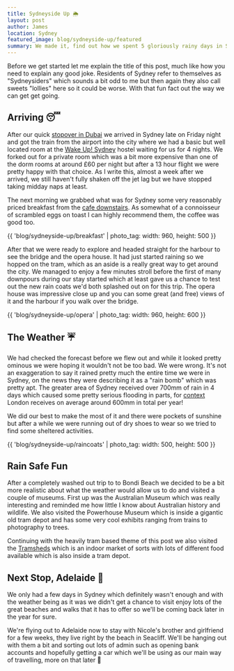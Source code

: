 ```yaml
---
title: Sydneyside Up 🌦
layout: post
author: James
location: Sydney
featured_image: blog/sydneyside-up/featured
summary: We made it, find out how we spent 5 gloriously rainy days in Sydney.
---
```


Before we get started let me explain the title of this post, much like how you need to explain any good joke. Residents of Sydney refer to themselves as "Sydneysiders" which sounds a bit odd to me but then again they also call sweets "lollies" here so it could be worse. With that fun fact out the way we can get get going.

## Arriving 😴

After our quick [stopover in Dubai](/blog/laters-london-hi-dubai) we arrived in Sydney late on Friday night and got the train from the airport into the city where we had a basic but well located room at the [Wake Up! Sydney](https://wakeup.com.au/sydney/) hostel waiting for us for 4 nights. We forked out for a private room which was a bit more expensive  than one of the dorm rooms at around £60 per night but after a 13 hour flight we were pretty happy with that choice. As I write this, almost a week after we arrived, we still haven't fully shaken off the jet lag but we have stopped taking midday naps at least.

The next morning we grabbed what was for Sydney some very reasonably priced breakfast from the [cafe downstairs](https://royscafe.com.au). As somewhat of a connoisseur of scrambled eggs on toast I can highly recommend them, the coffee was good too.

{{ 'blog/sydneyside-up/breakfast' | photo_tag: width: 960, height: 500 }}

After that we were ready to explore and headed straight for the harbour to see the bridge and the opera house. It had just started raining so we hopped on the tram, which as an aside is a really great way to get around the city. We managed to enjoy a few minutes stroll before the first of many downpours during our stay started which at least gave us a chance to test out the new rain coats we'd both splashed out on for this trip. The opera house was impressive close up and you can some great (and free) views of it and the harbour if you walk over the bridge.

{{ 'blog/sydneyside-up/opera' | photo_tag: width: 960, height: 600 }}

## The Weather ☔️

We had checked the forecast before we flew out and while it looked pretty ominous we were hoping it wouldn't not be too bad. We were wrong. It's not an exaggeration to say it rained pretty much the entire time we were in Sydney, on the news they were describing it as a "rain bomb" which was pretty apt. The greater area of Sydney received over 700mm of rain in 4 days which caused some pretty serious flooding in parts, for [context](https://pbs.twimg.com/media/FW2lMwKXwAEcjQ-?format=jpg) London receives on average around 600mm in total per year!

We did our best to make the most of it and there were pockets of sunshine but after a while we were running out of dry shoes to wear so we tried to find some sheltered activities.

{{ 'blog/sydneyside-up/raincoats' | photo_tag: width: 500, height: 500 }}

## Rain Safe Fun

After a completely washed out trip to to Bondi Beach we decided to be a bit more realistic about what the weather would allow us to do and visited a couple of museums. First up was the Australian Museum which was really interesting and reminded me how little I know about Australian history and wildlife. We also visited the Powerhouse Museum which is inside a gigantic old tram depot and has some very cool exhibits ranging from trains to photography to trees.

<!-- TODO: photos -->

Continuing with the heavily tram based theme of this post we also visited the [Tramsheds](https://tramshedssydney.com.au) which is an indoor market of sorts with lots of different food available which is also inside a tram depot.

<!-- TODO: photo of nicole by tram -->

## Next Stop, Adelaide 🛫

We only had a few days in Sydney which definitely wasn't enough and with the weather being as it was we didn't get a chance to visit enjoy lots of the great beaches and walks that it has to offer so we'll be coming back later in the year for sure.

We're flying out to Adelaide now to stay with Nicole's brother and girlfriend for a few weeks, they live right by the beach in Seacliff. We'll be hanging out with them a bit and sorting out lots of admin such as opening bank accounts and hopefully getting a car which we'll be using as our main way of travelling, more on that later 👀
